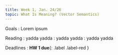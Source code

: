 ```yaml
---
title: Week 1, Jan. 24/26
topic: What Is Meaning? (Vector Semantics)
---
```


Goals
: Lorem ipsum

Reading
: yadda yadda
: yadda yadda
: yadda yadda

Deadlines
: **HW 1 due**{: .label .label-red }